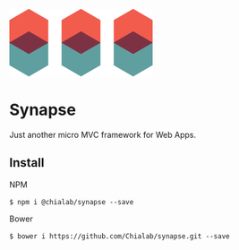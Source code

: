 ![Logo](docs/logo.png)

# Synapse
Just another micro MVC framework for Web Apps.

## Install

NPM
```
$ npm i @chialab/synapse --save
```
Bower
```
$ bower i https://github.com/Chialab/synapse.git --save
```
